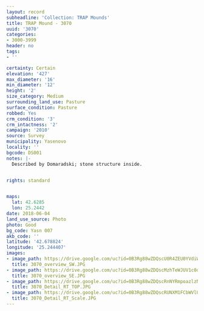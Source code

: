 ```yaml
---
layout: record
subheadline: 'Collection: TRAP Mounds'
title: TRAP Mound - 3070
uuid: '3070'
categories:
- 3000-3999
header: no
tags:
- ''

certainty: Certain
elevation: '427'
max_diameter: '16'
min_diameter: '12'
height: '2'
size_category: Medium
surrounding_land_use: Pasture
surface_condition: Pasture
robbed: Yes
crm_condition: '3'
crm_intactness: '2'
campaign: '2010'
source: Survey
municipality: Yasenovo
locality: ''
bgcode: DS001
notes: |-
  Described by Domaradski; stone structure inside.


rights: standard


maps:
  lat: 42.6285
  lon: 25.2442
date: 2018-06-04
land_use_source: Photo
photo: Good
bg_code: Yasn 007
akb_code: ''
latitude: '42.678824'
longitude: '25.244407'
images:
- image_path: https://drive.google.com/uc?id=0B3Rg88wZDQscU0R4ZEU0YVdiWDQ
  title: 3070_overview_SW.JPG
- image_path: https://drive.google.com/uc?id=0B3Rg88wZDQscMzhTeWJUV1c0dlk
  title: 3070_overview_SE.JPG
- image_path: https://drive.google.com/uc?id=0B3Rg88wZDQscRnNYRmpoazlzNzA
  title: 3070_Detail_RT_TOP.JPG
- image_path: https://drive.google.com/uc?id=0B3Rg88wZDQscRUNXM1FCbWVlUEE
  title: 3070_Detail_RT_Scale.JPG
---
```

